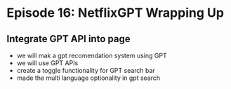 # Episode 16: NetflixGPT Wrapping Up

## Integrate GPT API into page

- we will mak a gpt recomendation system using GPT
- we will use GPT APIs
- create a toggle functionality for GPT search bar
- made the multi language optionality in gpt search























